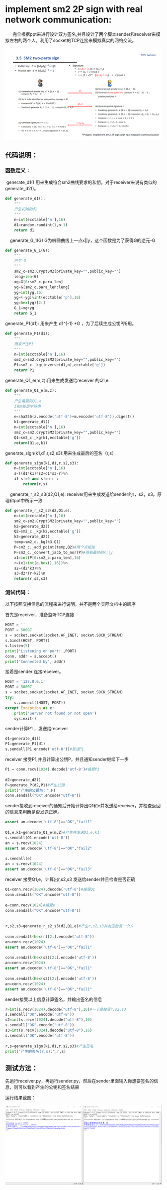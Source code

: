 # implement sm2 2P sign with real network communication:

      完全根据ppt来进行设计双方签名,并且设计了两个脚本sender和receiver来模拟左右的两个人。利用了socket的TCP连接来模拟真实的网络交流。

![是](./ppt.png)

## 代码说明：

### 函数定义：

 generate_d1() 用来生成符合sm2曲线要求的私钥。对于receiver来说有类似的generate_d2()。

```python
def generate_d1():
    """
    产生初始的d1
    """
    n=int(ecctable['n'],16)
    d1=random.randint(1,n-1)
    return d1
```

    generate_G_1(G) G为椭圆曲线上一点x||y，这个函数是为了获得G的逆元-G

```python
def generate_G_1(G):
    """
    产生-G
    """
    sm2_c=sm2.CryptSM2(private_key="",public_key="")
    leng=len(G)
    xg=G[0:sm2_c.para_len]
    yg=G[sm2_c.para_len:leng]
    yg=int(yg,16)
    yg=(-yg)%int(ecctable['p'],16)
    yg=hex(yg)[2:]
    G_1=xg+yg
    return G_1
```

generate_P1(d1): 用来产生 d1^{-1} *G ，为了后续生成公钥P所用。

```python
def generate_P1(d1):
    """
    用来产生P1
    """
    n=int(ecctable['n'],16)
    sm2_c=sm2.CryptSM2(private_key="",public_key="")
    P1=sm2_c._kg(inverse(d1,n),ecctable['g'])
    return P1
```

generate_Q1_e(m,z):用来生成发送给receiver 的Q1,e

```python
def generate_Q1_e(m,z):
    """
    产生需要的Q1,e
    z和m都是字符串
    """
    e=sha256(z.encode('utf-8')+m.encode('utf-8')).digest()
    k1=generate_d1()
    n=int(ecctable['n'],16)
    sm2_c=sm2.CryptSM2(private_key="",public_key="")
    Q1=sm2_c._kg(k1,ecctable['g'])
    return(Q1,e,k1)
```

generate_sign(k1,d1,r,s2,s3):用来生成最后的签名（r,s）

```python
def generate_sign(k1,d1,r,s2,s3):
    n=int(ecctable['n'],16)
    s=((d1*k1)*s2+d1*s3-r)%n
    if s!=0 and s!=n-r : 
        return(r,s)
```

    generate_r_s2_s3(d2,Q1,e):  receiver用来生成发送给sender的r，s2，s3。原理和ppt中所示一致

```python
def generate_r_s2_s3(d2,Q1,e):
    n=int(ecctable['n'],16)
    sm2_c=sm2.CryptSM2(private_key="",public_key="")
    k2=generate_d2()
    Q2=sm2_c._kg(k2,ecctable['g'])
    k3=generate_d2()
    temp=sm2_c._kg(k3,Q1)
    P=sm2_c._add_point(temp,Q2)#两个点相加
    P=sm2_c._convert_jacb_to_nor(P)#得到最终的x||y
    x1=int(P[0:sm2_c.para_len],16)
    r=(x1+int(e.hex(),16))%n
    s2=(d2*k3)%n
    s3=d2*(r+k2)%n
    return(r,s2,s3)
```

### 测试代码：

以下按照交换信息的流程来进行说明，并不是两个实际文档中的顺序

首先是receiver，准备监听TCP连接

```python
HOST = ''
PORT = 50007
s = socket.socket(socket.AF_INET, socket.SOCK_STREAM)
s.bind((HOST, PORT))
s.listen(5)
print('Listening on port:',PORT)
conn, addr = s.accept()
print('Connected by', addr)
```

接着是sender 连接receiver。

```python
HOST = '127.0.0.1'
PORT = 50007
s = socket.socket(socket.AF_INET, socket.SOCK_STREAM)
try:
    s.connect((HOST, PORT))
except Exception as e:
    print('Server not found or not open')
    sys.exit()
```

sender计算P1 ，发送给receiver

```python
d1=generate_d1()
P1=generate_P1(d1)
s.sendall(P1.encode('utf-8'))#发送P1
```

receiver 接受P1,并且计算出公钥P，并且通知sender继续下一步

```python
P1 = conn.recv(1024).decode('utf-8')#接受P1

d2=generate_d2()
P=generate_P(d2,P1)#产生公钥
print("产生的公钥为：",P)
conn.sendall("OK".encode("utf-8"))
```

  sender接收到receiver的通知后开始计算出Q1和e并发送给receiver，并检查返回的信息来判断是否发送正确。

```python
assert an.decode('utf-8')=="OK","fail1"

Q1,e,k1=generate_Q1_e(m,Z)#产生并发送Q1,e,k1
s.sendall(Q1.encode('utf-8'))
an = s.recv(1024)
assert an.decode('utf-8')=="OK","fail2"

s.sendall(e)
an = s.recv(1024)
assert an.decode('utf-8')=="OK","fail3"
```

receiver 接受Q1,e，计算出r,s2,s3 发送给sender并且检查是否正确

```python
Q1=conn.recv(1024).decode('utf-8')#接受Q1
conn.sendall("OK".encode("utf-8"))

e=conn.recv(1024)#接受e
conn.sendall("OK".encode("utf-8"))


r,s2,s3=generate_r_s2_s3(d2,Q1,e)#产生r,s2,s3并发送给另一个人

conn.sendall(hex(r)[2:].encode('utf-8'))
an=conn.recv(1024)
assert an.decode('utf-8')=="OK","fail1"

conn.sendall(hex(s2)[2:].encode('utf-8'))
an=conn.recv(1024)
assert an.decode('utf-8')=="OK","fail1"

conn.sendall(hex(s3)[2:].encode('utf-8'))
an=conn.recv(1024)
assert an.decode('utf-8')=="OK","fail1"
```

sender接受以上信息计算签名，并输出签名的信息

```python
r=int(s.recv(1024).decode("utf-8"),16)#一下是接受r,s2,s3
s.sendall("OK".encode('utf-8'))
s2=int(s.recv(1024).decode("utf-8"),16)
s.sendall("OK".encode('utf-8'))
s3=int(s.recv(1024).decode("utf-8"),16)
s.sendall("OK".encode('utf-8'))

r,s=generate_sign(k1,d1,r,s2,s3)#产生签名
print("产生的签名(r,s):",r,s)
```

## 测试方法：

先运行receiver.py，再运行sender.py，然后在sender里面输入你想要签名的信息，则可以看到产生的公钥和签名结果

运行结果截图：

 ![啊](./成果截图.png)